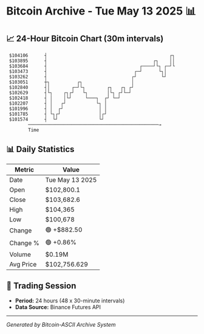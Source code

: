# Bitcoin Archive - Tue May 13 2025 📊

## 📈 24-Hour Bitcoin Chart (30m intervals)

```
 $104106      ┤                                             ┌┐ 
 $103895      ┤                                       ┌┐    ││ 
 $103684      ┤                                  ┌────┘└┐ ┌─┘└ 
 $103473      ┤                                ┌─┘      └┐│    
 $103262      ┤                               ┌┘         └┘    
 $103051      ┼┐          ┌┐                  │                
 $102840      ┤│        ┌─┘└┐        ┌┐   ┌┐ ┌┘                
 $102629      ┤└┐    ┌┐┌┘   └┐       │└┐ ┌┘└─┘                 
 $102418      ┤ │    │└┘     └───┐  ┌┘ └─┘                     
 $102207      ┤ │   ┌┘           └┐ │                          
 $101996      ┤ │  ┌┘             │ │                          
 $101785      ┤ └┐┌┘              │┌┘                          
 $101574      ┤  └┘               └┘                           
        ────────────────────────────────────────────────→
        Time
```

## 📊 Daily Statistics

| Metric | Value |
|--------|-------|
| Date | Tue May 13 2025 |
| Open | $102,800.1 |
| Close | $103,682.6 |
| High | $104,365 |
| Low | $100,678 |
| Change | 🟢 +$882.50 |
| Change % | 🟢 +0.86% |
| Volume | $0.19M |
| Avg Price | $102,756.629 |

## 📅 Trading Session

- **Period:** 24 hours (48 x 30-minute intervals)
- **Data Source:** Binance Futures API

---
*Generated by Bitcoin-ASCII Archive System*
